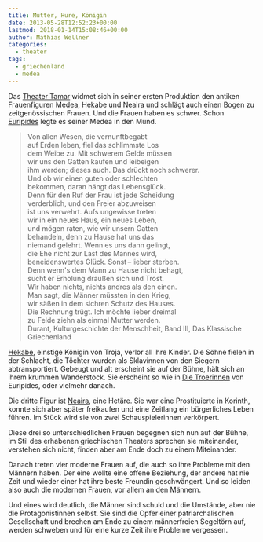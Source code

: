 ```yaml
---
title: Mutter, Hure, Königin
date: 2013-05-28T12:52:23+00:00
lastmod: 2018-01-14T15:08:46+00:00
author: Mathias Wellner
categories:
  - theater
tags:
  - griechenland
  - medea
---
```

Das [Theater Tamar](http://www.theatertamar.ch/) widmet sich in seiner ersten Produktion den antiken Frauenfiguren Medea, Hekabe und Neaira und schlägt auch einen Bogen zu zeitgenössischen Frauen. Und die Frauen haben es schwer. Schon [Euripides](http://de.wikipedia.org/wiki/Euripides) legte es seiner Medea in den Mund.

<blockquote class="blockquote" style="max-width: 35rem;">
Von allen Wesen, die vernunftbegabt<br>
auf Erden leben, fiel das schlimmste Los<br>
dem Weibe zu. Mit schwerem Gelde müssen<br>
wir uns den Gatten kaufen und leibeigen<br>
ihm werden; dieses auch. Das drückt noch schwerer.<br>
Und ob wir einen guten oder schlechten<br>
bekommen, daran hängt das Lebensglück.<br>
Denn für den Ruf der Frau ist jede Scheidung<br>
verderblich, und den Freier abzuweisen<br>
ist uns verwehrt. Aufs ungewisse treten<br>
wir in ein neues Haus, ein neues Leben,<br>
und mögen raten, wie wir unsern Gatten<br>
behandeln, denn zu Hause hat uns das<br>
niemand gelehrt. Wenn es uns dann gelingt,<br>
die Ehe nicht zur Last des Mannes wird,<br>
beneidenswertes Glück. Sonst&thinsp;&ndash;&thinsp;lieber sterben.<br>
Denn wenn's dem Mann zu Hause nicht behagt,<br>
sucht er Erholung draußen sich und Trost.<br>
Wir haben nichts, nichts andres als den einen.<br>
Man sagt, die Männer müssten in den Krieg,<br>
wir säßen in dem sichren Schutz des Hauses.<br>
Die Rechnung trügt. Ich möchte lieber dreimal<br>
zu Felde ziehn als einmal Mutter werden.<br>
<footer class="blockquote-footer">Durant, Kulturgeschichte der Menschheit, Band III, Das Klassische Griechenland</footer>
</blockquote>

[Hekabe](http://de.wikipedia.org/wiki/Hekabe), einstige Königin von Troja, verlor all ihre Kinder. Die Söhne fielen in der Schlacht, die Töchter wurden als Sklavinnen von den Siegern abtransportiert. Gebeugt und alt erscheint sie auf der Bühne, hält sich an ihrem krummen Wanderstock. Sie erscheint so wie in [Die Troerinnen](http://de.wikipedia.org/wiki/Die_Troerinnen) von Euripides, oder vielmehr danach. 

Die dritte Figur ist [Neaira](http://de.wikipedia.org/wiki/Neaira_%28Het%C3%A4re%29), eine Hetäre. Sie war eine Prostituierte in Korinth, konnte sich aber später freikaufen und eine Zeitlang ein bürgerliches Leben führen. Im Stück wird sie von zwei Schauspielerinnen verkörpert.

Diese drei so unterschiedlichen Frauen begegnen sich nun auf der Bühne, im Stil des erhabenen griechischen Theaters sprechen sie miteinander, verstehen sich nicht, finden aber am Ende doch zu einem Miteinander. 

Danach treten vier moderne Frauen auf, die auch so ihre Probleme mit den Männern haben. Der eine wollte eine offene Beziehung, der andere hat nie Zeit und wieder einer hat ihre beste Freundin geschwängert. Und so leiden also auch die modernen Frauen, vor allem an den Männern. 

Und eines wird deutlich, die Männer sind schuld und die Umstände, aber nie die Protagonistinnen selbst. Sie sind die Opfer einer patriarchalischen Gesellschaft und brechen am Ende zu einem männerfreien Segeltörn auf, werden schweben und für eine kurze Zeit ihre Probleme vergessen.